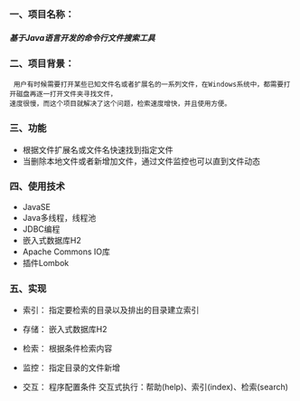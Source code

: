 ### 一、项目名称：
##### 基于Java语言开发的命令行文件搜索工具
### 二、项目背景：
     用户有时候需要打开某些已知文件名或者扩展名的一系列文件，在Windows系统中，都需要打开磁盘再逐一打开文件夹寻找文件，
    速度很慢，而这个项目就解决了这个问题，检索速度增快，并且使用方便。
     
### 三、功能
+  根据文件扩展名或文件名快速找到指定文件
+  当删除本地文件或者新增加文件，通过文件监控也可以直到文件动态
     


### 四、使用技术
+  JavaSE
+  Java多线程，线程池
+  JDBC编程
+  嵌入式数据库H2
+  Apache Commons IO库
+  插件Lombok

### 五、实现
+ 索引：
    指定要检索的目录以及排出的目录建立索引
    
+ 存储：
    嵌入式数据库H2
    
+ 检索：
    根据条件检索内容
    
+ 监控：
    指定目录的文件新增
    
+ 交互：
    程序配置条件
    交互式执行：帮助(help)、索引(index)、检索(search)